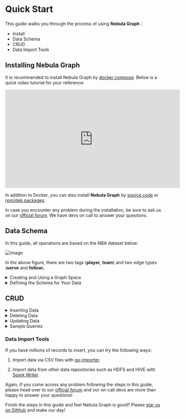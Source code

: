 # Quick Start

This guide walks you through the process of using **Nebula Graph**：
- Install
- Data Schema
- CRUD
- Data Import Tools

## Installing Nebula Graph

It is recommended to install Nebula Graph by [docker compose](https://github.com/vesoft-inc/nebula-docker-compose). Below is a quick video tutorial for your reference: 

<script src="https://gist.github.com/Jamie-VESoft/acd873d440e52b6a19cbe3f140fd0e13.js"></script>

<iframe width="560" height="315" src="https://www.youtube.com/embed/KVO3vaqeLrA" frameborder="0" allow="accelerometer; encrypted-media; gyroscope; picture-in-picture" allowfullscreen></iframe>

 In addition to Docker, you can also install **Nebula Graph** by [source code](../../3.build-develop-and-administration/1.build/1.build-source-code.md) or [rpm/deb packages](../../3.build-develop-and-administration/3.deploy-and-administrations/deployment/install-with-rpm-deb.md). 

 In case you encounter any problem during the installation, be sure to ask us on our [official forum](https://discuss.nebula-graph.io). We have devs on call to answer your questions.

## Data Schema

In this guide, all operations are based on the NBA dataset below: 

![image](https://user-images.githubusercontent.com/40747875/69605530-4c83dd00-105b-11ea-9ecf-219af8545b16.png)

In the above figure, there are two tags (**player**, **team**) and two edge types (**serve** and **follow**).

<details>
<summary>Creating and Using a Graph Space</summary>

A graph space in **Nebula Graph** is similar to an individual database that you create in traditional databases such as MySQL. First, you need to create a space and use it before can do any other operations.

You can create and use a graph space by the following steps:

1. Enter the following statement to create a graph space:

```ngql
nebula> CREATE SPACE nba(partition_num=10, replica_factor=1);
```

**Note**:

* `partition_num` specifies the number of partitions in one replica.
* `replica_factor` specifies the number of replicas in the cluster.

2. Enter the following statement to use the graph space:

```ngql
nebula> USE nba;
```

Now you can check the space you just created by the following statement:

```ngql
nebula> SHOW SPACES;
```

The following information is returned:

```ngql
========
| Name |
========
| nba  |
--------
```
</details>

<details>
<summary>Defining the Schema for Your Data</summary>

In **Nebula Graph**, we classify different vertices with similar properties into one group which is named a tag. The `CREATE TAG` statement defines a tag with a tag name followed by properties and the property types enclosed in parentheses. The `CREATE EDGE` statement defines an edge type with a type name, followed by properties and the property types enclosed in parentheses.

You can create tags and edge types by the following steps:

1. Enter the following statement to create the **player** tag:

```ngql
nebula> CREATE TAG player(name string, age int);
```

2. Enter the following statement to create the **team** tag:

```ngql
nebula> CREATE TAG team(name string);
```

3. Enter the following statement to create the **follow** edge type:

```ngql
nebula> CREATE EDGE follow(degree int);
```

4. Enter the following statement to create the **serve** edge type:

```ngql
nebula> CREATE EDGE serve(start_year int, end_year int);
```

Now you can check the tags and edge types you just created.

To show the tags you just created, enter the following statement:

```ngql
nebula> SHOW TAGS;
```

The following information is returned:

```ngql
============
| Name     |
============
| player   |
------------
| team     |
------------
```

To show the edge types you just created, enter the following statement:

```ngql
nebula> SHOW EDGES;
```

The following information is returned:

```ngql
==========
| Name   |
==========
| serve  |
----------
| follow |
----------
```

To show the properties of the **player** tag, enter the following statement:

```ngql
nebula> DESCRIBE TAG player;
```

The following information is returned:

```ngql
===================
| Field  | Type   |
===================
| name   | string |
-------------------
| age    | int    |
-------------------
```

To show the properties of the **follow** edge type, enter the following statement:

```ngql
nebula> DESCRIBE EDGE follow;
```

The following information is returned:

```ngql
=====================
| Field    | Type   |
=====================
| degree   | int    |
---------------------
```

</details>

## CRUD

<details>
<summary>Inserting Data</summary>

You can insert vertices and edges based on relations in the [illustration figure](#overview).

#### Inserting Vertices

The `INSERT VERTEX` statement inserts a vertex by specifying the vertex tag, properties, vertex ID and property values.

You can insert some vertices by the following statements:

```ngql
nebula> INSERT VERTEX player(name, age) VALUES 100:("Tim Duncan", 42);
nebula> INSERT VERTEX player(name, age) VALUES 101:("Tony Parker", 36);
nebula> INSERT VERTEX player(name, age) VALUES 102:("LaMarcus Aldridge", 33);
nebula> INSERT VERTEX team(name) VALUES 200:("Warriors");
nebula> INSERT VERTEX team(name) VALUES 201:("Nuggets");
nebula> INSERT VERTEX player(name, age) VALUES 121:("Useless", 60);
```

**Note**:

1. In the above vertices inserted, the number after the keyword `VALUES` is the vertex ID (abbreviated for `VID`). The `VID` must be unique in the space.

2. The last vertex inserted will be deleted in the [deleting data](#deleting-data) section.

3. If you want to insert multiple vertices for the same tag by a single `INSERT VERTEX` operation, you can enter the following statement:

```ngql
nebula> INSERT VERTEX player(name, age) VALUES 100:("Tim Duncan", 42), \
101:("Tony Parker", 36), 102:("LaMarcus Aldridge", 33);
```

#### Inserting Edges

The `INSERT EDGE` statement inserts an edge by specifying the edge type name, properties, source vertex ID and target vertex ID, and property values.

You can insert some edges by the following statements:

```ngql
nebula> INSERT EDGE follow(degree) VALUES 100 -> 101:(95);
nebula> INSERT EDGE follow(degree) VALUES 100 -> 102:(90);
nebula> INSERT EDGE follow(degree) VALUES 102 -> 101:(75);
nebula> INSERT EDGE serve(start_year, end_year) VALUES 100 -> 200:(1997, 2016);
nebula> INSERT EDGE serve(start_year, end_year) VALUES 101 -> 201:(1999, 2018);

```

**Note**: If you want to insert multiple edges for the same edge type by a single `INSERT EDGES` operation, you can enter the following statement:

```ngql
INSERT EDGE follow(degree) VALUES 100 -> 101:(95),100 -> 102:(90),102 -> 101:(75);
```

#### Fetching Data

After you insert some data in **Nebula Graph**, you can retrieve any data from your graph space.

The `FETCH PROP ON` statement retrieve data from your graph space. If you want to fetch vertex data, you must specify the vertex tag and vertex ID; if you want to fetch edge data, you must specify the edge type name, source vertex ID and target vertex ID.

To fetch the data of the player whose `VID` is `100`, enter the following statement:

```ngql
nebula> FETCH PROP ON player 100;
```

The following information is returned:

```ngql
=======================================
| VertexID | player.name | player.age |
=======================================
| 100      | Tim Duncan  | 42         |
---------------------------------------
```

To fetch the data of the **serve** edge between `VID` `100` and `VID` `200`, enter the following statement:

```ngql
nebula> FETCH PROP ON serve 100 -> 200;
```

The following information is returned:

```ngql
=============================================================================
| serve._src | serve._dst | serve._rank | serve.start_year | serve.end_year |
=============================================================================
| 100        | 200        | 0           | 1997             | 2016           |
-----------------------------------------------------------------------------
```

#### Batch Inserting

To insert multiple data, you can put all the DDL (Data Definition Language) statements in a `.ngql` file as follows.

```ngql
CREATE SPACE nba(partition_num=10, replica_factor=1);
USE nba;
CREATE TAG player(name string, age int);
CREATE TAG team(name string);
CREATE EDGE follow(degree int);
CREATE EDGE serve(start_year int, end_year int);
```

* If you are using **Nebula Graph** by docker-compose, you can batch write to console by the following command:

```bash
$ cat nba.ngql | sudo docker run --rm -i --network=host \  
vesoft/nebula-console:nightly --addr=127.0.0.1 --port=3699
```

* If you install **Nebula Graph** by compiling the source code, you can batch write to console by the following command:

```bash
$ cat schema.ngql | ./bin/nebula -u user -p password
```

**Note**:

* You must change the IP address and the port number to yours.
* You can download the `nba.ngql` file [here](https://nebula-graph.oss-accelerate.aliyuncs.com/doc/nba.ngql).
</details>

<details>
<summary>Deleting Data</summary>

If you have some data that you do not need, you can delete it from your graph space.

#### Deleting Vertices

You can delete any vertex from your graph space. The `DELETE VERTEX` statement deletes a vertex by specifying the vertex ID.

To delete a vertex whose `VID` is `121`, enter the following statement:

```ngql
nebula> DELETE VERTEX 121;
```

To check whether the vertex is deleted, enter the following statement;

```ngql
nebula> FETCH PROP ON player 121;
```

The following information is returned:

```ngql
Execution succeeded (Time spent: 1571/1910 us)
```

**Note**: The above information with an empty return result indicates the query operation is successful but no data is queried from your graph space because the data is deleted.

#### Deleting Edges

You can delete any edge from your graph space. The `DELETE EDGE` statement deletes an edge by specifying the edge type name and the source vertex ID and target vertex ID.

To delete a **follow** edge between VID 100 and VID 200, enter the following statement:

```ngql
nebula> DELETE EDGE follow 100 -> 200;
```

**Note**: If you delete a vertex, all the out-going and in-coming edges of this vertex are deleted.
</details>

<details>
<summary>Updating Data</summary>

You can update the vertices and edges you just inserted.

#### Updating Vertices

The `UPDATE VERTEX` statement updates data for your vertex by selecting the vertex that you want to update and then setting the property value with an equal sign to assign it a new value.

The following example shows you how to change the `name` value of `VID` `100` from `Tim Duncan` to `Tim`.

Enter the following statement to update the `name` value:

```ngql
nebula> UPDATE VERTEX 100 SET player.name = "Tim";
```

To check whether the `name` value is updated, enter the following statement:

```ngql
nebula> FETCH PROP ON player 100;
```

The following information is displayed:

```ngql
=======================================
| VertexID | player.name | player.age |
=======================================
| 100      | Tim         | 42         |
---------------------------------------
```

#### Updating Edges

The `UPDATE EDGE` statement updates data for your edge by specifying the source vertex ID and the target vertex ID of the edge and then setting the property value with an equal sign to assign it a new value.

The following example shows you how to change the value of the `degree` property in the **follow** edge between `VID` `100` and `VID` `101`. Now we change the `degree` property from `95` to `96`.

Enter the following statement to update the `degree` value:

```ngql
nebula> UPDATE EDGE 100 -> 101 OF follow SET degree = 96;
```

To check whether the `degree` value is updated, enter the following statement:

```ngql
nebula> FETCH PROP ON follow 100 -> 101;
```

The following information is returned:

```ngql
============================================================
| follow._src | follow._dst | follow._rank | follow.degree |
============================================================
| 100         | 101         | 0            | 96            |
------------------------------------------------------------
```
</details>


<details>
<summary>Sample Queries</summary>

This section gives more query examples for your reference.

#### Example 1: Find the vertices that `VID` `100` follows.</summary>

Enter the following statement:

```ngql
nebula> GO FROM 100 OVER follow;
```

The following information is returned:

```ngql
===============
| follow._dst |
===============
| 101         |
---------------
| 102         |
---------------
```

#### Example 2: Find the vertex that `VID` `100` follows, whose age is greater than `35`.

Return his name and age, and set the column names to **Teammate** and **Age** respectively.

Enter the following statement:

```ngql
nebula> GO FROM 100 OVER follow WHERE $$.player.age >= 35 \  
YIELD $$.player.name AS Teammate, $$.player.age AS Age;
```

The following information is returned:

```ngql
=====================
| Teammate    | Age |
=====================
| Tony Parker | 36  |
---------------------
```

**Note**:

* `YIELD` specifies what values or results you want to return from the query.
* `$$` represents the target vertex.
* `\` represents a line break.

#### Example 3: Find the team which is served by the player who is followed by `100`.

There are two ways to get the same result. First, we can use a `pipe` to retrieve the team. Then we use a `temporary variable` to retrieve the same team.

Enter the following statement with a `pipe`:

```ngql
GO FROM 100 OVER follow YIELD follow._dst AS id | \  
GO FROM $-.id OVER serve YIELD $$.team.name \
AS Team, $^.player.name AS Player;
```

The following information is returned.

```ngql
===============================
| Team    | Player            |
===============================
| Nuggets | Tony Parker       |
-------------------------------
```

Enter the following statement with a `temporary variable`:

```ngql
$var=GO FROM 100 OVER follow YIELD follow._dst AS id; \  
GO FROM $var.id OVER serve YIELD $$.team.name \
AS Team, $^.player.name AS Player;
```

The following information is returned.

```ngql
===============================
| Team    | Player            |
===============================
| Nuggets | Tony Parker       |
-------------------------------
```

**Note**:

* `$^` represents the source vertex.
* `|` denotes a pipe. The output of the previous query acts as an input to the next query.
* `$-` refers to the input stream.
* The second approach adopts a user-defined variable `$var`. The scope of this variable is within the compound statement.
</details>

### Data Import Tools

 If you have millions of records to insert, you can try the following ways:

 1. Import data via CSV files with [go-importer](https://github.com/vesoft-inc/nebula-importer). 
 
 1. Import data from other data repositories such as HDFS and HIVE with [Spark Writer](https://docs.nebula-graph.io/manual-EN/3.build-develop-and-administration/3.deploy-and-administrations/server-administration/storage-service-administration/data-import/spark-writer/).

 Again, if you come across any problem following the steps in this guide, please head over to our [official forum](https://discuss.nebula-graph.io) and our on-call devs are more than happy to answer your questions!

 Finish the steps in this guide and feel Nebula Graph is good? Please [star us on GitHub](https://github.com/vesoft-inc/nebula) and make our day! 
